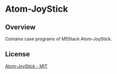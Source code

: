 # Atom-JoyStick

## Overview

Contains case programs of M5Stack Atom-JoyStick.


## License

[Atom-JoyStick - MIT](LICENSE)
